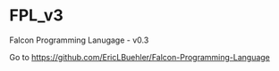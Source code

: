 # FPL_v3
Falcon Programming Lanugage  - v0.3


Go to https://github.com/EricLBuehler/Falcon-Programming-Language
